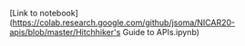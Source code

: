 [Link to notebook](https://colab.research.google.com/github/jsoma/NICAR20-apis/blob/master/Hitchhiker's Guide to APIs.ipynb)